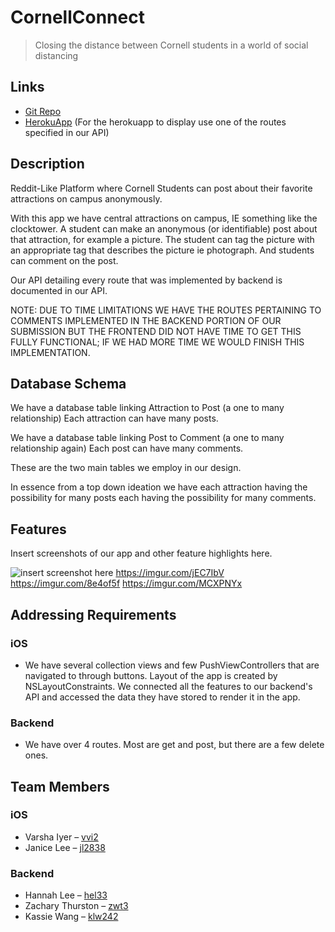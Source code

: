 # CornellConnect

> Closing the distance between Cornell students in a world of social distancing

## Links

-   [Git Repo](https://github.com/kassielw/food_cloud)
-   [HerokuApp](https://cornellconnect.herokuapp.com/)  (For the herokuapp to display use one of the routes specified in our API)

## Description

Reddit-Like Platform where Cornell Students can post about their favorite attractions on campus anonymously. 

With this app we have central attractions on campus, IE something like the clocktower. A student can make an anonymous (or identifiable) post about that attraction, for example a picture. The student can tag the picture with an appropriate tag that describes the picture ie photograph. And students can comment on the post.

Our API detailing every route that was implemented by backend is documented in our API.


NOTE: DUE TO TIME LIMITATIONS WE HAVE THE ROUTES PERTAINING TO COMMENTS IMPLEMENTED IN THE BACKEND PORTION OF OUR SUBMISSION BUT THE FRONTEND DID NOT HAVE TIME TO GET THIS FULLY FUNCTIONAL; IF WE HAD MORE TIME WE WOULD FINISH THIS IMPLEMENTATION.

## Database Schema

We have a database table linking Attraction to Post (a one to many relationship) Each attraction can have many posts.

We have a database table linking Post to Comment (a one to many relationship again) Each post can have many comments.

These are the two main tables we employ in our design.

In essence from a top down ideation we have each attraction having the possibility for many posts each having the possibility for many comments.

## Features

Insert screenshots of our app and other feature highlights here.

![insert screenshot here](screenshot.jpg)
https://imgur.com/jEC7IbV
https://imgur.com/8e4of5f
https://imgur.com/MCXPNYx


## Addressing Requirements

### iOS

-   We have several collection views and few PushViewControllers that are navigated to through buttons. Layout of the app is created by NSLayoutConstraints. We connected all the features to our backend's API and accessed the data they have stored to render it in the app.

### Backend

-   We have over 4 routes. Most are get and post, but there are a few delete ones.

## Team Members

### iOS

-   Varsha Iyer – [vvi2](vvi2@cornell.edu)
-   Janice Lee – [jl2838](jl2838@cornell.edu)

### Backend

-   Hannah Lee – [hel33](hel33@cornell.edu)
-   Zachary Thurston – [zwt3](zwt3@cornell.edu)
-   Kassie Wang – [klw242](klw242@cornell.edu)
